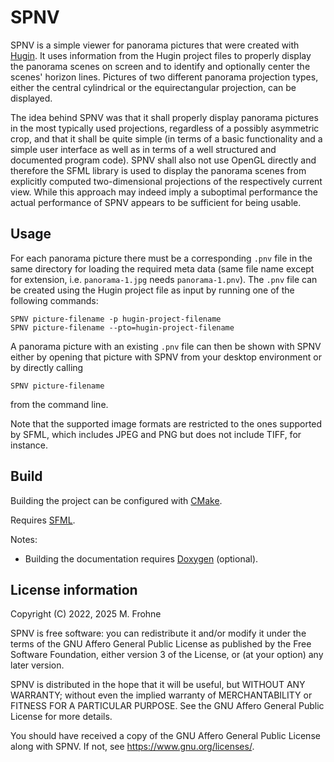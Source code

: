 # SPNV

SPNV is a simple viewer for panorama pictures that were created with [Hugin](https://hugin.sourceforge.io/).
It uses information from the Hugin project files to properly display the panorama scenes on screen
and to identify and optionally center the scenes' horizon lines. Pictures of two different panorama
projection types, either the central cylindrical or the equirectangular projection, can be displayed.  

The idea behind SPNV was that it shall properly display panorama pictures in the most typically
used projections, regardless of a possibly asymmetric crop, and that it shall be quite simple
(in terms of a basic functionality and a simple user interface as well as in terms of a well
structured and documented program code). SPNV shall also not use OpenGL directly and therefore
the SFML library is used to display the panorama scenes from explicitly computed two-dimensional
projections of the respectively current view. While this approach may indeed imply a suboptimal
performance the actual performance of SPNV appears to be sufficient for being usable.

## Usage

For each panorama picture there must be a corresponding `.pnv` file in the same directory for loading
the required meta data (same file name except for extension, i.e. `panorama-1.jpg` needs `panorama-1.pnv`).
The `.pnv` file can be created using the Hugin project file as input by running one of the following commands:

    SPNV picture-filename -p hugin-project-filename
    SPNV picture-filename --pto=hugin-project-filename

A panorama picture with an existing `.pnv` file can then be shown with SPNV either by
opening that picture with SPNV from your desktop environment or by directly calling

    SPNV picture-filename

from the command line.  

Note that the supported image formats are restricted to the ones supported by SFML,
which includes JPEG and PNG but does not include TIFF, for instance.

## Build

Building the project can be configured with [CMake](https://cmake.org/).  

Requires [SFML](https://github.com/SFML/SFML).  

Notes:
- Building the documentation requires [Doxygen](https://github.com/doxygen/doxygen) (optional).

## License information

Copyright (C) 2022, 2025 M. Frohne  

SPNV is free software: you can redistribute it and/or modify
it under the terms of the GNU Affero General Public License as published
by the Free Software Foundation, either version 3 of the License,
or (at your option) any later version.  

SPNV is distributed in the hope that it will be useful,
but WITHOUT ANY WARRANTY; without even the implied warranty of
MERCHANTABILITY or FITNESS FOR A PARTICULAR PURPOSE.
See the GNU Affero General Public License for more details.  

You should have received a copy of the GNU Affero General Public License
along with SPNV. If not, see <https://www.gnu.org/licenses/>.
